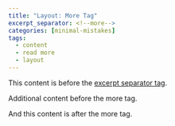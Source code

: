 ```yaml
---
title: "Layout: More Tag"
excerpt_separator: <!--more-->
categories: [minimal-mistakes]
tags:
  - content
  - read more
  - layout
---
```


This content is before the [excerpt separator tag](http://jekyllrb.com/docs/posts/#post-excerpts).

Additional content before the more tag.

<!--more-->

And this content is after the more tag.
